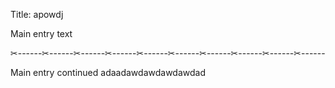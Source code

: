 Title: apowdj

Main entry text

✂------✂------✂------✂------✂------✂------✂------✂------✂------✂------

Main entry continued
adaadawdawdawdawdad